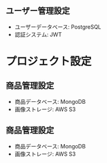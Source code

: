 
## ユーザー管理設定
- ユーザーデータベース: PostgreSQL
- 認証システム: JWT
# プロジェクト設定
## 商品管理設定
- 商品データベース: MongoDB
- 画像ストレージ: AWS S3
## 商品管理設定
- 商品データベース: MongoDB
- 画像ストレージ: AWS S3
